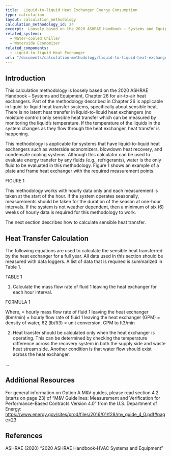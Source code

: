 ```yaml
---
title:  Liquid-to-liquid Heat Exchanger Energy Consumption
type: calculation
layout: calculation_methodology
calculation_methodology_id: 24
excerpt:  Loosely based on the 2020 ASHRAE Handbook – Systems and Equipment, Chapter 26 for air-to-air heat exchangers. Part of the methodology described in Chapter 26 is applicable in liquid-to-liquid heat transfer systems, specifically about sensible heat.
related_systems:
  - Water-cooled Chiller
  - Waterside Economizer
related_components:
  - Liquid-to-liquid Heat Exchanger
url: "/documents/calculation-methodology/liquid-to-liquid-heat-exchanger-energy-consumption"
---
```


## Introduction

This calculation methodology is loosely based on the 2020 ASHRAE Handbook – Systems and Equipment, Chapter 26 for air-to-air heat exchangers. Part of the methodology described in Chapter 26 is applicable in liquid-to-liquid heat transfer systems, specifically about sensible heat. There is no latent heat transfer in liquid-to-liquid heat exchangers (no moisture control) only sensible heat transfer which can be measured by monitoring the liquid’s temperature. If the temperature of the liquids in the system changes as they flow through the heat exchanger, heat transfer is happening.

This methodology is applicable for systems that have liquid-to-liquid heat exchangers such as waterside economizers, blowdown heat recovery, and condensate cooling systems. Although this calculator can be used to evaluate energy transfer by any fluids (e.g., refrigerants), water is the only fluid to be evaluated in this methodology.  Figure 1 shows an example of a plate and frame heat exchanger with the required measurement points. 

FIGURE 1

This methodology works with hourly data only and each measurement is taken at the start of the hour. If the system operates seasonally, measurements should be taken for the duration of the season at one-hour intervals. If the system is not weather dependent, then a minimum of six (6) weeks of hourly data is required for this methodology to work. 

The next section describes how to calculate sensible heat transfer.

## Heat Transfer Calculation

The following equations are used to calculate the sensible heat transferred by the heat exchanger for a full year. All data used in this section should be measured with data loggers. A list of data that is required is summarized in Table 1.

TABLE 1

1. Calculate the mass flow rate of fluid 1 leaving the heat exchanger for each hour interval.

FORMULA 1

Where,
 = hourly mass flow rate of fluid 1 leaving the heat exchanger (lbm/min)
 = hourly flow rate of fluid 1 leaving the heat exchanger (GPM)
 = density of water, 62 (lb/ft3)
 = unit conversion, GPM to ft3/min

 2. Heat transfer should be calculated only when the heat exchanger is operating. This can be determined by checking the temperature difference across the recovery system in both the supply side and waste heat stream side. Another condition is that water flow should exist across the heat exchanger.

 ...

## Additional Resources

For general information on Option A M&V guides, please read section 4.2 (starts on page 23) of “M&V Guidelines: Measurement and Verification for Performance-Based Contracts Version 4.0” from the U.S. Department of Energy: https://www.energy.gov/sites/prod/files/2016/01/f28/mv_guide_4_0.pdf#page=23

## References

ASHRAE (2020) “2020 ASHRAE Handbook-HVAC Systems and Equipment” 